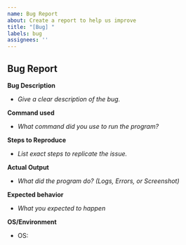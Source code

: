 ```yaml
---
name: Bug Report
about: Create a report to help us improve
title: "[Bug] "
labels: bug
assignees: ''
---
```


## Bug Report


**Bug Description**
- _Give a clear description of the bug._


**Command used**
- _What command did you use to run the program?_


**Steps to Reproduce**
- _List exact steps to replicate the issue._


**Actual Output**
- _What did the program do? (Logs, Errors, or Screenshot)_


**Expected behavior**
- _What you expected to happen_


**OS/Environment**

- OS:
